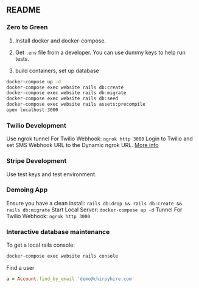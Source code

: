 ## README

### Zero to Green

1. Install docker and docker-compose.

2. Get `.env` file from a developer. You can use dummy keys to help run tests.
3. build containers, set up database
```bash
docker-compose up -d
docker-compose exec website rails db:create
docker-compose exec website rails db:migrate
docker-compose exec website rails db:seed
docker-compose exec website rails assets:precompile
open localhost:3000
```

### Twilio Development

Use ngrok tunnel For Twilio Webhook:
`ngrok http 3000`
Login to Twilio and set SMS Webhook URL to the Dynamic ngrok URL. [More info](https://www.twilio.com/blog/2013/10/test-your-webhooks-locally-with-ngrok.html)

### Stripe Development

Use test keys and test environment.

### Demoing App

Ensure you have a clean install:
`rails db:drop && rails db:create && rails db:migrate`
Start Local Server:
`docker-compose up -d`
Tunnel For Twilio Webhook:
`ngrok http 3000`

### Interactive database maintenance

To get a local rails console:

```bash
docker-compose exec website rails console
```

Find a user

```ruby
a = Account.find_by_email 'demo@chirpyhire.com'
```